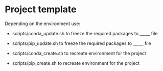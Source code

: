 <h1>Project template</h1>

Depending on the environment use:
- scripts/conda_update.sh to freeze the required packages to _____ file
- scripts/pip_update.sh to freeze the required packages to _____ file

- scripts/conda_create.sh to recreate environment for the project
- scripts/pip_create.sh to recreate environment for the project
